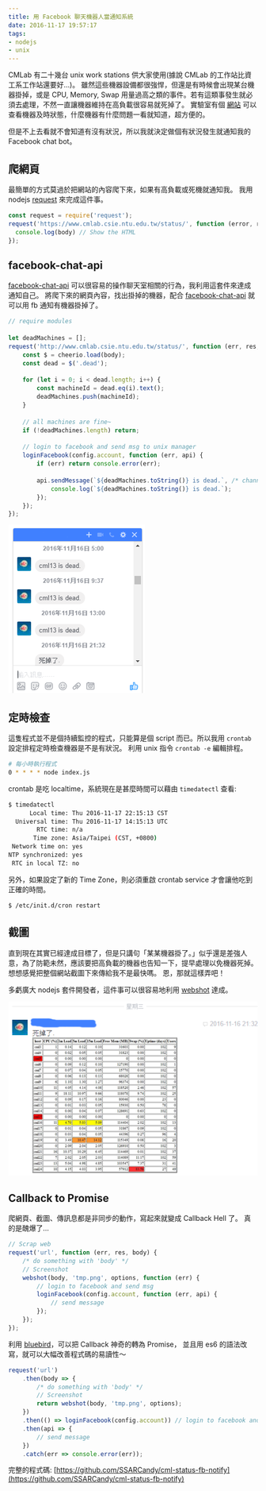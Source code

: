 ```yaml
---
title: 用 Facebook 聊天機器人當通知系統
date: 2016-11-17 19:57:17
tags: 
- nodejs
- unix
---
```


CMLab 有二十幾台 unix work stations 供大家使用(據說 CMLab 的工作站比資工系工作站還要好...)。
雖然這些機器設備都很強悍，但還是有時候會出現某台機器掛掉，或是 CPU, Memory, Swap 用量過高之類的事件。若有這類事發生就必須去處理，不然一直讓機器維持在高負載很容易就死掉了。
實驗室有個 [網站](https://www.cmlab.csie.ntu.edu.tw/status/) 可以查看機器及時狀態，什麼機器有什麼問題一看就知道，超方便的。

但是不上去看就不會知道有沒有狀況，所以我就決定做個有狀況發生就通知我的 Facebook chat bot。

<!-- more -->

## 爬網頁

最簡單的方式莫過於把網站的內容爬下來，如果有高負載或死機就通知我。
我用 nodejs [request](https://github.com/request/request) 來完成這件事。

```js
const request = require('request');
request('https://www.cmlab.csie.ntu.edu.tw/status/', function (error, response, body) {
  console.log(body) // Show the HTML
});
```

## facebook-chat-api

[facebook-chat-api](https://github.com/Schmavery/facebook-chat-api) 可以很容易的操作聊天室相關的行為，我利用這套件來達成通知自己。
將爬下來的網頁內容，找出掛掉的機器，配合 [facebook-chat-api](https://github.com/Schmavery/facebook-chat-api) 就可以用 fb 通知有機器掛掉了。

```js
// require modules
 
let deadMachines = [];
request('http://www.cmlab.csie.ntu.edu.tw/status/', function (err, res, body) {
    const $ = cheerio.load(body);
    const dead = $('.dead');
 
    for (let i = 0; i < dead.length; i++) {
        const machineId = dead.eq(i).text();
        deadMachines.push(machineId);
    }
 
    // all machines are fine~
    if (!deadMachines.length) return;
 
    // login to facebook and send msg to unix manager
    loginFacebook(config.account, function (err, api) {
        if (err) return console.error(err);
 
        api.sendMessage(`${deadMachines.toString()} is dead.`, /* channel_id */, function (err) {
            console.log(`${deadMachines.toString()} is dead.`);
        });
    });
});
```

![透過 Facebook 聊天室告知我有機器掛掉了。](/img/2016-11-17/1.png)

## 定時檢查

這隻程式並不是個持續監控的程式，只能算是個 script 而已。所以我用 `crontab` 設定排程定時檢查機器是不是有狀況。
利用 unix 指令 `crontab -e` 編輯排程。

```sh
# 每小時執行程式
0 * * * * node index.js
```

crontab 是吃 localtime，系統現在是甚麼時間可以藉由 `timedatectl` 查看:

```sh
$ timedatectl
      Local time: Thu 2016-11-17 22:15:13 CST
  Universal time: Thu 2016-11-17 14:15:13 UTC
        RTC time: n/a
       Time zone: Asia/Taipei (CST, +0800)
 Network time on: yes
NTP synchronized: yes
 RTC in local TZ: no
```

另外，如果設定了新的 Time Zone，則必須重啟 crontab service 才會讓他吃到正確的時間。

```sh
$ /etc/init.d/cron restart
```

## 截圖

直到現在其實已經達成目標了，但是只講句「某某機器掛了。」似乎還是差強人意，為了防範未然，應該要把高負載的機器也告知一下，提早處理以免機器死掉。
想想感覺把整個網站截圖下來傳給我不是最快嗎。
恩，那就這樣弄吧！

多虧廣大 nodejs 套件開發者，這件事可以很容易地利用 [webshot](https://github.com/brenden/node-webshot) 達成。

![截下整個表格傳給我。](/img/2016-11-17/2.png)

## Callback to Promise

爬網頁、截圖、傳訊息都是非同步的動作，寫起來就變成 Callback Hell 了。
真的是醜爆了...

```js
// Scrap web
request('url', function (err, res, body) {
    /* do something with 'body' */
    // Screenshot
    webshot(body, 'tmp.png', options, function (err) {
        // login to facebook and send msg
        loginFacebook(config.account, function (err, api) {
            // send message
        });
    });
});
```

利用 [bluebird](http://bluebirdjs.com/docs/getting-started.html)，可以把 Callback 神奇的轉為 Promise，
並且用 es6 的語法改寫，就可以大幅改善程式碼的易讀性～

```js
request('url')
    .then(body => {
        /* do something with 'body' */
        // Screenshot
        return webshot(body, 'tmp.png', options);
    })
    .then(() => loginFacebook(config.account)) // login to facebook and send msg
    .then(api => {
        // send message
    })
    .catch(err => console.error(err));
```

完整的程式碼: [https://github.com/SSARCandy/cml-status-fb-notify](https://github.com/SSARCandy/cml-status-fb-notify)
